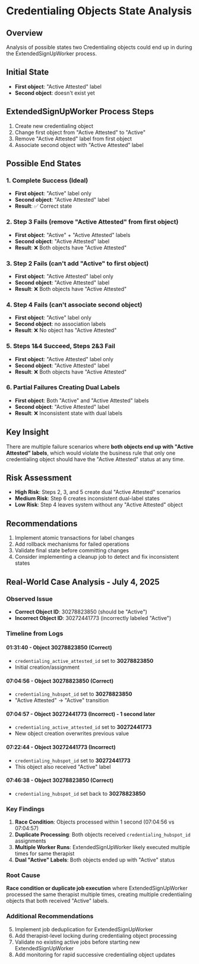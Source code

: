 # Credentialing Objects State Analysis

## Overview

Analysis of possible states two Credentialing objects could end up in during the ExtendedSignUpWorker process.

## Initial State

- **First object**: "Active Attested" label
- **Second object**: doesn't exist yet

## ExtendedSignUpWorker Process Steps

1. Create new credentialing object
2. Change first object from "Active Attested" to "Active" 
3. Remove "Active Attested" label from first object
4. Associate second object with "Active Attested" label

## Possible End States

### 1. **Complete Success** (Ideal)

- **First object**: "Active" label only
- **Second object**: "Active Attested" label
- **Result**: ✅ Correct state

### 2. **Step 3 Fails** (remove "Active Attested" from first object)

- **First object**: "Active" + "Active Attested" labels
- **Second object**: "Active Attested" label  
- **Result**: ❌ Both objects have "Active Attested"

### 3. **Step 2 Fails** (can't add "Active" to first object)

- **First object**: "Active Attested" label only
- **Second object**: "Active Attested" label
- **Result**: ❌ Both objects have "Active Attested"

### 4. **Step 4 Fails** (can't associate second object)

- **First object**: "Active" label only
- **Second object**: no association labels
- **Result**: ❌ No object has "Active Attested"

### 5. **Steps 1&4 Succeed, Steps 2&3 Fail**

- **First object**: "Active Attested" label only
- **Second object**: "Active Attested" label
- **Result**: ❌ Both objects have "Active Attested"

### 6. **Partial Failures Creating Dual Labels**

- **First object**: Both "Active" and "Active Attested" labels
- **Second object**: "Active Attested" label
- **Result**: ❌ Inconsistent state with dual labels

## Key Insight

There are multiple failure scenarios where **both objects end up with "Active Attested" labels**, which would violate the business rule that only one credentialing object should have the "Active Attested" status at any time.

## Risk Assessment

- **High Risk**: Steps 2, 3, and 5 create dual "Active Attested" scenarios
- **Medium Risk**: Step 6 creates inconsistent dual-label states
- **Low Risk**: Step 4 leaves system without any "Active Attested" object

## Recommendations

1. Implement atomic transactions for label changes
2. Add rollback mechanisms for failed operations
3. Validate final state before committing changes
4. Consider implementing a cleanup job to detect and fix inconsistent states

## Real-World Case Analysis - July 4, 2025

### Observed Issue

- **Correct Object ID**: 30278823850 (should be "Active")
- **Incorrect Object ID**: 30272441773 (incorrectly labeled "Active")

### Timeline from Logs

#### 01:31:40 - Object 30278823850 (Correct)

- `credentialing_active_attested_id` set to **30278823850**
- Initial creation/assignment

#### 07:04:56 - Object 30278823850 (Correct)

- `credentialing_hubspot_id` set to **30278823850**
- "Active Attested" → "Active" transition

#### 07:04:57 - Object 30272441773 (Incorrect) - **1 second later**

- `credentialing_active_attested_id` set to **30272441773** 
- New object creation overwrites previous value

#### 07:22:44 - Object 30272441773 (Incorrect)

- `credentialing_hubspot_id` set to **30272441773**
- This object also received "Active" label

#### 07:46:38 - Object 30278823850 (Correct)

- `credentialing_hubspot_id` set back to **30278823850**

### Key Findings

1. **Race Condition**: Objects processed within 1 second (07:04:56 vs 07:04:57)
2. **Duplicate Processing**: Both objects received `credentialing_hubspot_id` assignments
3. **Multiple Worker Runs**: ExtendedSignUpWorker likely executed multiple times for same therapist
4. **Dual "Active" Labels**: Both objects ended up with "Active" status

### Root Cause

**Race condition or duplicate job execution** where ExtendedSignUpWorker processed the same therapist multiple times, creating multiple credentialing objects that both received "Active" labels.

### Additional Recommendations

5. Implement job deduplication for ExtendedSignUpWorker
6. Add therapist-level locking during credentialing object processing
7. Validate no existing active jobs before starting new ExtendedSignUpWorker
8. Add monitoring for rapid successive credentialing object updates